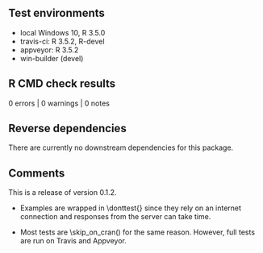 ## Test environments

* local Windows 10, R 3.5.0
* travis-ci: R 3.5.2, R-devel
* appveyor: R 3.5.2
* win-builder (devel)

## R CMD check results

0 errors | 0 warnings | 0 notes

## Reverse dependencies

There are currently no downstream dependencies for this package.

## Comments

This is a release of version 0.1.2.

* Examples are wrapped in \donttest{} since they rely on an internet connection and responses from the server can take time.

* Most tests are \skip_on_cran() for the same reason. However, full tests are run on Travis and Appveyor.
